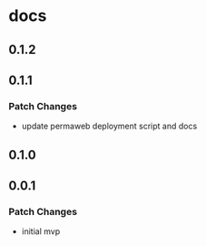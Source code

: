 # docs

## 0.1.2

## 0.1.1

### Patch Changes

- update permaweb deployment script and docs

## 0.1.0

## 0.0.1

### Patch Changes

- initial mvp
